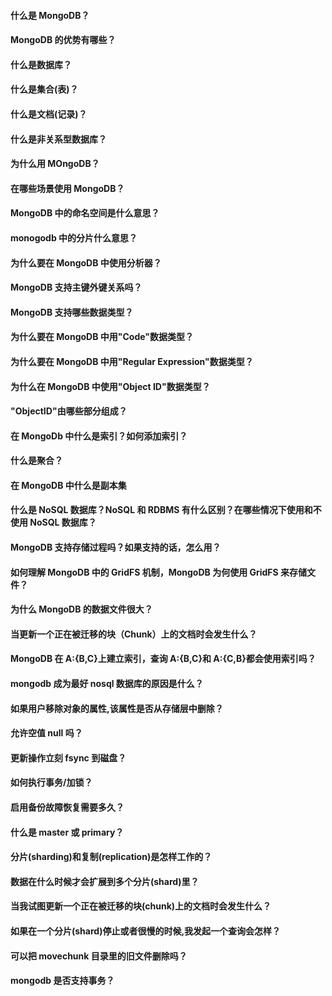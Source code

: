 <!--
 * @Author: Shu Binqi
 * @Date: 2023-03-01 07:34:58
 * @LastEditors: Shu Binqi
 * @LastEditTime: 2023-03-06 01:41:54
 * @Description: MongoDB面试题（42题）
 * @Version: 1.0.0
 * @FilePath: \interviewQuestions\前端框架\NodeJS\MongoDB.md
-->

#### 什么是 MongoDB？

#### MongoDB 的优势有哪些？

#### 什么是数据库？

#### 什么是集合(表)？

#### 什么是文档(记录)？

#### 什么是非关系型数据库？

#### 为什么用 MOngoDB？

#### 在哪些场景使用 MongoDB？

#### MongoDB 中的命名空间是什么意思？

#### monogodb 中的分片什么意思？

#### 为什么要在 MongoDB 中使用分析器？

#### MongoDB 支持主键外键关系吗？

#### MongoDB 支持哪些数据类型？

#### 为什么要在 MongoDB 中用"Code"数据类型？

#### 为什么要在 MongoDB 中用"Regular Expression"数据类型？

#### 为什么在 MongoDB 中使用"Object ID"数据类型？

#### "ObjectID"由哪些部分组成？

#### 在 MongoDb 中什么是索引？如何添加索引？

#### 什么是聚合？

#### 在 MongoDB 中什么是副本集

#### 什么是 NoSQL 数据库？NoSQL 和 RDBMS 有什么区别？在哪些情况下使用和不使用 NoSQL 数据库？

#### MongoDB 支持存储过程吗？如果支持的话，怎么用？

#### 如何理解 MongoDB 中的 GridFS 机制，MongoDB 为何使用 GridFS 来存储文件？

#### 为什么 MongoDB 的数据文件很大？

#### 当更新一个正在被迁移的块（Chunk）上的文档时会发生什么？

#### MongoDB 在 A:{B,C}上建立索引，查询 A:{B,C}和 A:{C,B}都会使用索引吗？

#### mongodb 成为最好 nosql 数据库的原因是什么？

#### 如果用户移除对象的属性,该属性是否从存储层中删除？

#### 允许空值 null 吗？

#### 更新操作立刻 fsync 到磁盘？

#### 如何执行事务/加锁？

#### 启用备份故障恢复需要多久？

#### 什么是 master 或 primary？

#### 分片(sharding)和复制(replication)是怎样工作的？

#### 数据在什么时候才会扩展到多个分片(shard)里？

#### 当我试图更新一个正在被迁移的块(chunk)上的文档时会发生什么？

#### 如果在一个分片(shard)停止或者很慢的时候,我发起一个查询会怎样？

#### 可以把 movechunk 目录里的旧文件删除吗？

#### mongodb 是否支持事务？
